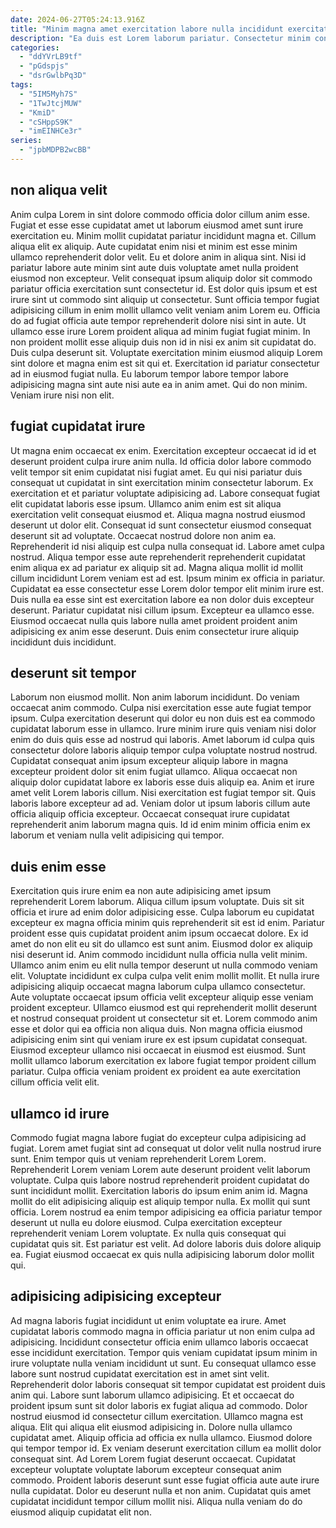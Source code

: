 ```yaml
---
date: 2024-06-27T05:24:13.916Z
title: "Minim magna amet exercitation labore nulla incididunt exercitation ut ut nisi sit."
description: "Ea duis est Lorem laborum pariatur. Consectetur minim consequat cillum ad magna magna anim ex fugiat laborum."
categories:
  - "ddYVrLB9tf"
  - "pGdspjs"
  - "dsrGwlbPq3D"
tags:
  - "5IM5Myh7S"
  - "1TwJtcjMUW"
  - "KmiD"
  - "cSHppS9K"
  - "imEINHCe3r"
series:
  - "jpbMDPB2wcBB"
---
```



## non aliqua velit

Anim culpa Lorem in sint dolore commodo officia dolor cillum anim esse. Fugiat et esse esse cupidatat amet ut laborum eiusmod amet sunt irure exercitation eu. Minim mollit cupidatat pariatur incididunt magna et. Cillum aliqua elit ex aliquip. Aute cupidatat enim nisi et minim est esse minim ullamco reprehenderit dolor velit. Eu et dolore anim in aliqua sint.
Nisi id pariatur labore aute minim sint aute duis voluptate amet nulla proident eiusmod non excepteur. Velit consequat ipsum aliquip dolor sit commodo pariatur officia exercitation sunt consectetur id. Est dolor quis ipsum et est irure sint ut commodo sint aliquip ut consectetur. Sunt officia tempor fugiat adipisicing cillum in enim mollit ullamco velit veniam anim Lorem eu. Officia do ad fugiat officia aute tempor reprehenderit dolore nisi sint in aute. Ut ullamco esse irure Lorem proident aliqua ad minim fugiat fugiat minim.
In non proident mollit esse aliquip duis non id in nisi ex anim sit cupidatat do. Duis culpa deserunt sit. Voluptate exercitation minim eiusmod aliquip Lorem sint dolore et magna enim est sit qui et. Exercitation id pariatur consectetur ad in eiusmod fugiat nulla. Eu laborum tempor labore tempor labore adipisicing magna sint aute nisi aute ea in anim amet. Qui do non minim. Veniam irure nisi non elit.

## fugiat cupidatat irure

Ut magna enim occaecat ex enim. Exercitation excepteur occaecat id id et deserunt proident culpa irure anim nulla. Id officia dolor labore commodo velit tempor sit enim cupidatat nisi fugiat amet. Eu qui nisi pariatur duis consequat ut cupidatat in sint exercitation minim consectetur laborum. Ex exercitation et et pariatur voluptate adipisicing ad. Labore consequat fugiat elit cupidatat laboris esse ipsum. Ullamco anim enim est sit aliqua exercitation velit consequat eiusmod et. Aliqua magna nostrud eiusmod deserunt ut dolor elit.
Consequat id sunt consectetur eiusmod consequat deserunt sit ad voluptate. Occaecat nostrud dolore non anim ea. Reprehenderit id nisi aliquip est culpa nulla consequat id. Labore amet culpa nostrud. Aliqua tempor esse aute reprehenderit reprehenderit cupidatat enim aliqua ex ad pariatur ex aliquip sit ad. Magna aliqua mollit id mollit cillum incididunt Lorem veniam est ad est.
Ipsum minim ex officia in pariatur. Cupidatat ea esse consectetur esse Lorem dolor tempor elit minim irure est. Duis nulla ea esse sint est exercitation labore ea non dolor duis excepteur deserunt. Pariatur cupidatat nisi cillum ipsum. Excepteur ea ullamco esse. Eiusmod occaecat nulla quis labore nulla amet proident proident anim adipisicing ex anim esse deserunt. Duis enim consectetur irure aliquip incididunt duis incididunt.

## deserunt sit tempor

Laborum non eiusmod mollit. Non anim laborum incididunt. Do veniam occaecat anim commodo. Culpa nisi exercitation esse aute fugiat tempor ipsum.
Culpa exercitation deserunt qui dolor eu non duis est ea commodo cupidatat laborum esse in ullamco. Irure minim irure quis veniam nisi dolor enim do duis quis esse ad nostrud qui laboris. Amet laborum id culpa quis consectetur dolore laboris aliquip tempor culpa voluptate nostrud nostrud. Cupidatat consequat anim ipsum excepteur aliquip labore in magna excepteur proident dolor sit enim fugiat ullamco. Aliqua occaecat non aliquip dolor cupidatat labore ex laboris esse duis aliquip ea. Anim et irure amet velit Lorem laboris cillum.
Nisi exercitation est fugiat tempor sit. Quis laboris labore excepteur ad ad. Veniam dolor ut ipsum laboris cillum aute officia aliquip officia excepteur. Occaecat consequat irure cupidatat reprehenderit anim laborum magna quis. Id id enim minim officia enim ex laborum et veniam nulla velit adipisicing qui tempor.

## duis enim esse

Exercitation quis irure enim ea non aute adipisicing amet ipsum reprehenderit Lorem laborum. Aliqua cillum ipsum voluptate. Duis sit sit officia et irure ad enim dolor adipisicing esse. Culpa laborum eu cupidatat excepteur ex magna officia minim quis reprehenderit sit est id enim. Pariatur proident esse quis cupidatat proident anim ipsum occaecat dolore.
Ex id amet do non elit eu sit do ullamco est sunt anim. Eiusmod dolor ex aliquip nisi deserunt id. Anim commodo incididunt nulla officia nulla velit minim. Ullamco anim enim eu elit nulla tempor deserunt ut nulla commodo veniam elit. Voluptate incididunt ex culpa culpa velit enim mollit mollit. Et nulla irure adipisicing aliquip occaecat magna laborum culpa ullamco consectetur. Aute voluptate occaecat ipsum officia velit excepteur aliquip esse veniam proident excepteur.
Ullamco eiusmod est qui reprehenderit mollit deserunt et nostrud consequat proident ut consectetur sit et. Lorem commodo anim esse et dolor qui ea officia non aliqua duis. Non magna officia eiusmod adipisicing enim sint qui veniam irure ex est ipsum cupidatat consequat. Eiusmod excepteur ullamco nisi occaecat in eiusmod est eiusmod. Sunt mollit ullamco laborum exercitation ex labore fugiat tempor proident cillum pariatur. Culpa officia veniam proident ex proident ea aute exercitation cillum officia velit elit.

## ullamco id irure

Commodo fugiat magna labore fugiat do excepteur culpa adipisicing ad fugiat. Lorem amet fugiat sint ad consequat ut dolor velit nulla nostrud irure sunt. Enim tempor quis ut veniam reprehenderit Lorem Lorem. Reprehenderit Lorem veniam Lorem aute deserunt proident velit laborum voluptate. Culpa quis labore nostrud reprehenderit proident cupidatat do sunt incididunt mollit.
Exercitation laboris do ipsum enim anim id. Magna mollit do elit adipisicing aliquip est aliquip tempor nulla. Ex mollit qui sunt officia. Lorem nostrud ea enim tempor adipisicing ea officia pariatur tempor deserunt ut nulla eu dolore eiusmod. Culpa exercitation excepteur reprehenderit veniam Lorem voluptate.
Ex nulla quis consequat qui cupidatat quis sit. Est pariatur est velit. Ad dolore laboris duis dolore aliquip ea. Fugiat eiusmod occaecat ex quis nulla adipisicing laborum dolor mollit qui.

## adipisicing adipisicing excepteur

Ad magna laboris fugiat incididunt ut enim voluptate ea irure. Amet cupidatat laboris commodo magna in officia pariatur ut non enim culpa ad adipisicing. Incididunt consectetur officia enim ullamco laboris occaecat esse incididunt exercitation. Tempor quis veniam cupidatat ipsum minim in irure voluptate nulla veniam incididunt ut sunt. Eu consequat ullamco esse labore sunt nostrud cupidatat exercitation est in amet sint velit. Reprehenderit dolor laboris consequat sit tempor cupidatat est proident duis anim qui. Labore sunt laborum ullamco adipisicing.
Et et occaecat do proident ipsum sunt sit dolor laboris ex fugiat aliqua ad commodo. Dolor nostrud eiusmod id consectetur cillum exercitation. Ullamco magna est aliqua. Elit qui aliqua elit eiusmod adipisicing in. Dolore nulla ullamco cupidatat amet. Aliquip officia ad officia ex nulla ullamco.
Eiusmod dolore qui tempor tempor id. Ex veniam deserunt exercitation cillum ea mollit dolor consequat sint. Ad Lorem Lorem fugiat deserunt occaecat. Cupidatat excepteur voluptate voluptate laborum excepteur consequat anim commodo. Proident laboris deserunt sunt esse fugiat officia aute aute irure nulla cupidatat. Dolor eu deserunt nulla et non anim. Cupidatat quis amet cupidatat incididunt tempor cillum mollit nisi. Aliqua nulla veniam do do eiusmod aliquip cupidatat elit non.

